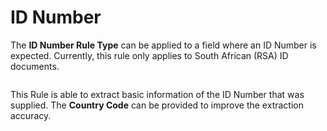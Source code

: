# ID Number

The **ID Number Rule Type** can be applied to a field where an ID Number is expected. Currently, this rule only applies to South African (RSA) ID documents.

<figure><img src="../.gitbook/assets/image (111) (2).png" alt=""><figcaption></figcaption></figure>

This Rule is able to extract basic information of the ID Number that was supplied. The **Country Code** can be provided to improve the extraction accuracy.

<figure><img src="../.gitbook/assets/image (127).png" alt=""><figcaption></figcaption></figure>
